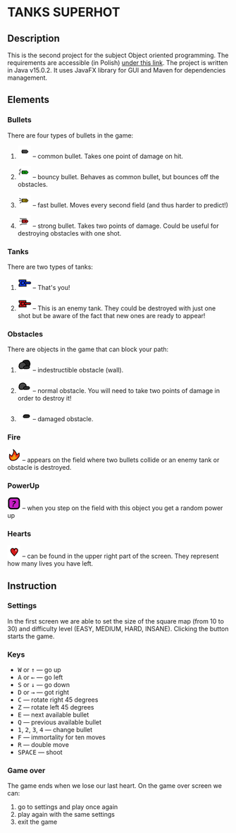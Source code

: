 # TANKS SUPERHOT

## Description

This is the second project for the subject Object oriented programming.
The requirements are accessible (in Polish) [under this link](https://github.com/apohllo/obiektowe-lab/blob/master/proj2/Czolgi_Superhot.md).
The project is written in Java v15.0.2. It uses JavaFX library for GUI and Maven for dependencies management.

## Elements

### Bullets

There are four types of bullets in the game:
1. ![common bullet](./src/main/resources/images/bullets/common_bullet.png) – common bullet.
   Takes one point of damage on hit.

2. ![bouncy bullet](./src/main/resources/images/bullets/bouncy_bullet.png) – bouncy bullet.
   Behaves as common bullet, but bounces off the obstacles.
   
3. ![fast bullet](./src/main/resources/images/bullets/fast_bullet.png) – fast bullet.
   Moves every second field (and thus harder to predict!)
   
4. ![strong bullet](./src/main/resources/images/bullets/strong_bullet.png) – strong bullet.
   Takes two points of damage. Could be useful for destroying obstacles with one shot.
   

### Tanks

There are two types of tanks:
1. ![player tank](./src/main/resources/images/tanks/player_tank.png) – That's you!

2. ![enemy tank](./src/main/resources/images/tanks/enemy_tank.png) – This is an enemy tank.
   They could be destroyed with just one shot but be aware of the fact that new ones are ready to appear!


### Obstacles

There are objects in the game that can block your path:
1. ![indestructible obstacle](./src/main/resources/images/obstacles/obstacle3.png)
   – indestructible obstacle (wall).
   
2. ![destructible obstacle 2](./src/main/resources/images/obstacles/obstacle2.png)
   – normal obstacle. You will need to take two points of damage in order to destroy it!
   
3. ![destructible obstacle 1](./src/main/resources/images/obstacles/obstacle1.png)
   – damaged obstacle.
   
### Fire

![fire](./src/main/resources/images/fire.png) – appears on the field where two bullets collide 
or an enemy tank or obstacle is destroyed.

### PowerUp

![power up](./src/main/resources/images/powerup.png) – when you step on the field with this object
you get a random power up

### Hearts

![heart](./src/main/resources/images/heart.png) – can be found in the upper right part of the screen.
They represent how many lives you have left.

## Instruction

### Settings

In the first screen we are able to set the size of the square map (from 10 to 30)
and difficulty level (EASY, MEDIUM, HARD, INSANE). Clicking the button starts the game.

### Keys

- <kbd>W</kbd> or <kbd>↑</kbd> — go up
- <kbd>A</kbd> or <kbd>←</kbd> — go left
- <kbd>S</kbd> or <kbd>↓</kbd> — go down
- <kbd>D</kbd> or <kbd>→</kbd> — got right
- <kbd>C</kbd> — rotate right 45 degrees 
- <kbd>Z</kbd> — rotate left 45 degrees
- <kbd>E</kbd> — next available bullet
- <kbd>Q</kbd> — previous available bullet
- <kbd>1</kbd>, <kbd>2</kbd>, <kbd>3</kbd>, <kbd>4</kbd> — change bullet
- <kbd>F</kbd> — immortality for ten moves
- <kbd>R</kbd> — double move
- <kbd>SPACE</kbd> — shoot

### Game over

The game ends when we lose our last heart. On the game over screen we can:
1. go to settings and play once again
2. play again with the same settings
3. exit the game
